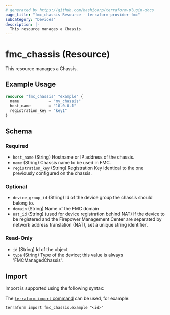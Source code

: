 ```yaml
---
# generated by https://github.com/hashicorp/terraform-plugin-docs
page_title: "fmc_chassis Resource - terraform-provider-fmc"
subcategory: "Devices"
description: |-
  This resource manages a Chassis.
---
```


# fmc_chassis (Resource)

This resource manages a Chassis.

## Example Usage

```terraform
resource "fmc_chassis" "example" {
  name             = "my_chassis"
  host_name        = "10.0.0.1"
  registration_key = "key1"
}
```

<!-- schema generated by tfplugindocs -->
## Schema

### Required

- `host_name` (String) Hostname or IP address of the chassis.
- `name` (String) Chassis name to be used in FMC.
- `registration_key` (String) Registration Key identical to the one previously configured on the chassis.

### Optional

- `device_group_id` (String) Id of the device group the chassis should belong to.
- `domain` (String) Name of the FMC domain
- `nat_id` (String) (used for device registration behind NAT) If the device to be registered and the Firepower Management Center are separated by network address translation (NAT), set a unique string identifier.

### Read-Only

- `id` (String) Id of the object
- `type` (String) Type of the device; this value is always 'FMCManagedChassis'.

## Import

Import is supported using the following syntax:

The [`terraform import` command](https://developer.hashicorp.com/terraform/cli/commands/import) can be used, for example:

```shell
terraform import fmc_chassis.example "<id>"
```
